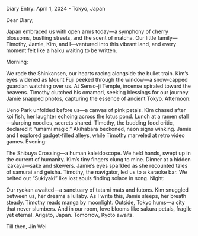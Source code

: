 Diary Entry: April 1, 2024 - Tokyo, Japan

Dear Diary,

Japan embraced us with open arms today—a symphony of cherry blossoms, bustling streets, and the scent of matcha. Our little family—Timothy, Jamie, Kim, and I—ventured into this vibrant land, and every moment felt like a haiku waiting to be written.

Morning:

We rode the Shinkansen, our hearts racing alongside the bullet train. Kim’s eyes widened as Mount Fuji peeked through the window—a snow-capped guardian watching over us.
At Senso-ji Temple, incense spiraled toward the heavens. Timothy clutched his omamori, seeking blessings for our journey. Jamie snapped photos, capturing the essence of ancient Tokyo.
Afternoon:

Ueno Park unfolded before us—a canvas of pink petals. Kim chased after koi fish, her laughter echoing across the lotus pond.
Lunch at a ramen stall—slurping noodles, secrets shared. Timothy, the budding food critic, declared it “umami magic.”
Akihabara beckoned, neon signs winking. Jamie and I explored gadget-filled alleys, while Timothy marveled at retro video games.
Evening:

The Shibuya Crossing—a human kaleidoscope. We held hands, swept up in the current of humanity. Kim’s tiny fingers clung to mine.
Dinner at a hidden izakaya—sake and skewers. Jamie’s eyes sparkled as she recounted tales of samurai and geisha.
Timothy, the navigator, led us to a karaoke bar. We belted out “Sukiyaki” like lost souls finding solace in song.
Night:

Our ryokan awaited—a sanctuary of tatami mats and futons. Kim snuggled between us, her dreams a lullaby.
As I write this, Jamie sleeps, her breath steady. Timothy reads manga by moonlight.
Outside, Tokyo hums—a city that never slumbers. And in our room, love blooms like sakura petals, fragile yet eternal.
Arigato, Japan. Tomorrow, Kyoto awaits.

Till then, Jin Wei